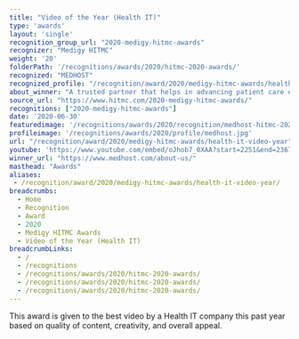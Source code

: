 ```yaml
---
title: "Video of the Year (Health IT)"
type: 'awards'
layout: 'single'
recognition_group_url: "2020-medigy-hitmc-awards"
recognizer: "Medigy HITMC"
weight: '20'
folderPath: '/recognitions/awards/2020/hitmc-2020-awards/'
recognized: "MEDHOST"
recognized_profile: "/recognition/award/2020/medigy-hitmc-awards/health-it-video-year"
about_winner: "A trusted partner that helps in advancing patient care experience by empowering healthcare organizations. MEDHOST solutions deliver unparalleled value to customers around the business of healthcare. The company is responsible for expanding healthcare engagement strategies across the care cycle."
source_url: "https://www.hitmc.com/2020-medigy-hitmc-awards/"
recognitions: ["2020-medigy-hitmc-awards"]
date: '2020-06-30'
featuredimage: '/recognitions/awards/2020/recognition/medhost-hitmc-2020-video-of-the-year.jpg'
profileimage: '/recognitions/awards/2020/profile/medhost.jpg'
url: "/recognition/award/2020/medigy-hitmc-awards/health-it-video-year"
youtube: 'https://www.youtube.com/embed/oJhob7_0XAA?start=2251&end=2367'
winner_url: "https://www.medhost.com/about-us/"
masthead: "Awards"
aliases:
 - /recognition/award/2020/medigy-hitmc-awards/health-it-video-year/
breadcrumbs:
  - Home
  - Recognition
  - Award
  - 2020
  - Medigy HITMC Awards
  - Video of the Year (Health IT)
breadcrumbLinks:
  - /
  - /recognitions
  - /recognitions/awards/2020/hitmc-2020-awards/
  - /recognitions/awards/2020/hitmc-2020-awards/
  - /recognitions/awards/2020/hitmc-2020-awards/
---
```


This award is given to the best video by a Health IT company this past year based on quality of content, creativity, and overall appeal.
